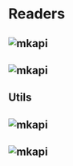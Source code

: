 # Readers

## ![mkapi](rio_tiler_pds.sentinel.aws.sentinel1|strict|all)

## ![mkapi](rio_tiler_pds.sentinel.aws.sentinel2|strict|all)

## Utils

## ![mkapi](rio_tiler_pds.sentinel.utils.s2_sceneid_parser)
## ![mkapi](rio_tiler_pds.sentinel.utils.s1_sceneid_parser)

